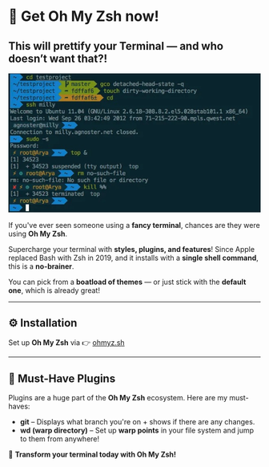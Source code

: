 # 🚀 **Get Oh My Zsh now!**  

## This will **prettify your Terminal** — and who doesn’t want that?!  

![Oh My Zsh](https://github.com/amrangry/dev_macOS_environment_setup/blob/main/GFX_ASSETS/oh_my_zch.jpg?raw=true)  

If you've ever seen someone using a **fancy terminal**, chances are they were using **Oh My Zsh**.  

Supercharge your terminal with **styles, plugins, and features**! Since Apple replaced Bash with Zsh in 2019, and it installs with a **single shell command**, this is a **no-brainer**.  

You can pick from a **boatload of themes** — or just stick with the **default one**, which is already great!  

---

## ⚙️ Installation  
Set up **Oh My Zsh** via 👉 [ohmyz.sh](https://ohmyz.sh/)  

---

## 🔌 Must-Have Plugins  
Plugins are a huge part of the **Oh My Zsh** ecosystem. Here are my must-haves:  

- **git** – Displays what branch you're on + shows if there are any changes.  
- **wd (warp directory)** – Set up **warp points** in your file system and jump to them from anywhere!  

🚀 **Transform your terminal today with Oh My Zsh!**
